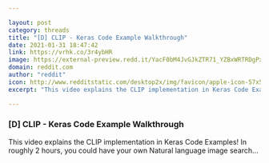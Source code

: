 ```yaml
---

layout: post
category: threads
title: "[D] CLIP - Keras Code Example Walkthrough"
date: 2021-01-31 18:47:42
link: https://vrhk.co/3r4ybHR
image: https://external-preview.redd.it/YacF0bM4JvGJkZTR71_YZBxWRTRDgPxttndJu3pZrWw.jpg?width=480&height=251.308900524&auto=webp&crop=480:251.308900524,smart&s=379827db5eb1f168a2492b4ba256bcfd5e66cedc
domain: reddit.com
author: "reddit"
icon: http://www.redditstatic.com/desktop2x/img/favicon/apple-icon-57x57.png
excerpt: "This video explains the CLIP implementation in Keras Code Examples! In roughly 2 hours, you could have your own Natural language image search..."

---
```


### [D] CLIP - Keras Code Example Walkthrough

This video explains the CLIP implementation in Keras Code Examples! In roughly 2 hours, you could have your own Natural language image search...